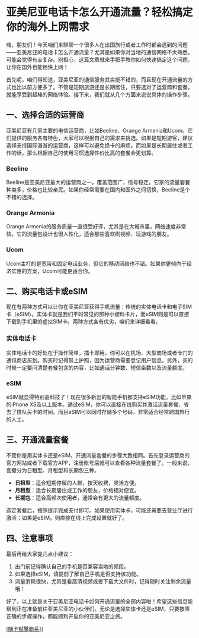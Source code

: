 # 亚美尼亚电话卡怎么开通流量？轻松搞定你的海外上网需求

嗨，朋友们！今天咱们来聊聊一个很多人在出国旅行或者工作时都会遇到的问题——亚美尼亚的电话卡怎么开通流量？尤其是如果你对当地的通信网络不太熟悉，可能会觉得有点复杂。别担心，这篇文章就来手把手教你如何快速搞定这个问题，让你在国外也能畅快上网！

首先呢，咱们得知道，亚美尼亚的通信服务其实挺不错的，而且现在开通流量的方式也比以前方便多了。不管是短期旅游还是长期居住，只要选对了运营商和套餐，就能享受到超棒的网络体验。接下来，我们就从几个方面来说说具体的操作步骤。

## 一、选择合适的运营商

亚美尼亚有几家主要的电信运营商，比如Beeline、Orange Armenia和Ucom。它们提供的服务各有特色，大家可以根据自己的需求来挑选。如果是短期游客，建议选择支持国际漫游的运营商，这样可以避免换卡的麻烦。而如果是长期居住或者工作的话，那么根据自己的使用习惯选择性价比高的套餐会更划算。

### Beeline
Beeline是亚美尼亚最大的运营商之一，覆盖范围广，信号稳定。它家的流量套餐种类多，价格也比较亲民。如果你经常需要在国内和国外之间切换，Beeline是个不错的选择。

### Orange Armenia
Orange Armenia的服务质量一直很受好评，尤其是在大城市里，网络速度非常快。它的流量包设计也很人性化，适合那些喜欢刷视频、玩游戏的朋友。

### Ucom
Ucom主打的是宽带和固定电话业务，但它的移动网络也不错。如果你更倾向于经济实惠的方案，Ucom可能更适合你。

## 二、购买电话卡或eSIM

现在有两种方式可以让你在亚美尼亚获得手机流量：传统的实体电话卡和电子SIM卡（eSIM）。实体卡就是我们平时常见的那种小塑料卡片，而eSIM则是可以直接下载到手机里的虚拟SIM卡。两种方式各有优劣，咱们来详细看看。

### 实体电话卡
实体电话卡的好处在于操作简单，插卡即用。你可以在机场、大型商场或者专门的通讯商店买到。购买时记得带上护照，因为运营商需要登记用户信息。另外，买的时候一定要问清楚套餐包含的内容，比如通话分钟数、短信条数以及流量额度。

### eSIM
eSIM就显得特别高科技了！现在很多新出的智能手机都支持eSIM功能，比如苹果的iPhone XS及以上版本。通过eSIM，你可以直接在线购买并激活流量套餐，省去了排队买卡的时间。而且eSIM可以同时存储多个号码，非常适合经常跨国旅行的人士。

## 三、开通流量套餐

不管你是用实体卡还是eSIM，开通流量套餐的步骤大致相同。首先登录运营商的官方网站或者下载官方APP，注册账号后就可以查看各种流量套餐了。一般来说，套餐分为日租型、月租型和长期包三种。

- **日租型**：适合短期停留的人群，按天收费，灵活方便。
- **月租型**：适合长期居住或工作的朋友，价格相对便宜。
- **长期包**：适合高频次使用者，通常会有更大的流量额度。

选定套餐后，按照提示完成支付即可。如果使用实体卡，可能还需要去营业厅进行激活；如果是eSIM，则直接在线上完成设置就好了。

## 四、注意事项

最后再给大家提几点小建议：
1. 出门前记得确认自己的手机是否兼容当地的频段。
2. 如果选择eSIM，请提前了解自己手机是否支持该功能。
3. 流量消耗很快，尤其是看高清视频或者下载大文件时，记得随时关注剩余流量哦！

好了，以上就是关于亚美尼亚电话卡如何开通流量的全部内容啦！希望这些信息能帮到正在准备前往亚美尼亚的小伙伴们。无论是选择实体卡还是eSIM，只要按照正确的步骤操作，都能顺利开启你的亚美尼亚之旅。

[[購卡點擊聯系](https://t.me/s/esim1088)]]